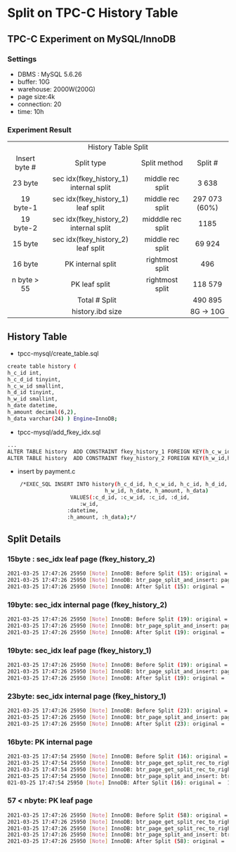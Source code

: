 # Split on TPC-C History Table

## TPC-C Experiment on MySQL/InnoDB

### Settings

- DBMS : MySQL 5.6.26
- buffer: 10G
- warehouse: 2000W(200G)
- page size:4k
- connection: 20
- time: 10h

### Experiment Result 
<table style="text-align: center" >
  <tr style="text-align: center">
    <td colspan=4>History Table Split</td>
  </tr>
   <tr>
    <td>Insert byte #</td>
    <td>Split type</td>
    <td>Split method</td>
    <td>Split #</td>
  </tr>
  <tr>
    <td>23 byte</td>
    <td>sec idx(fkey_history_1) internal split</td>
    <td>middle rec split</td>
    <td>3 638</td>
  </tr>
  <tr>
    <td>19 byte-1</td>
    <td>sec idx(fkey_history_1) leaf split</td>
    <td>middle rec split</td>
    <td>297 073 (60%)</td>
  </tr>
  <tr>
    <td>19 byte-2</td>
    <td>sec idx(fkey_history_2) internal split</td>
    <td>midddle rec split</td>
    <td>1185</td>
  </tr>
  <tr>
    <td>15 byte</td>
    <td>sec idx(fkey_history_2) leaf split</td>
    <td>middle rec split</td>
    <td>69 924</td>
  </tr>
  <tr>
    <td>16 byte</td>
    <td>PK internal split</td>
    <td>rightmost split</td>
    <td>496</td>
  </tr>
  <tr>
    <td>n byte > 55</td>
    <td>PK leaf split</td>
    <td>rightmost split</td>
    <td>118 579</td>
  </tr>
  <tr>
    <td colspan=3>Total # Split</td>
    <td>490 895</td>
  </tr>
   <tr>
    <td colspan=3>history.ibd size</td>
    <td>8G -> 10G</td>
  </tr>
 </table>

## History Table

- tpcc-mysql/create_table.sql
```bash
create table history (
h_c_id int, 
h_c_d_id tinyint, 
h_c_w_id smallint,
h_d_id tinyint,
h_w_id smallint,
h_date datetime,
h_amount decimal(6,2), 
h_data varchar(24) ) Engine=InnoDB;
```

- tpcc-mysql/add_fkey_idx.sql
```bash
...
ALTER TABLE history  ADD CONSTRAINT fkey_history_1 FOREIGN KEY(h_c_w_id,h_c_d_id,h_c_id) REFERENCES customer(c_w_id,c_d_id,c_id);
ALTER TABLE history  ADD CONSTRAINT fkey_history_2 FOREIGN KEY(h_w_id,h_d_id) REFERENCES district(d_w_id,d_id);
```
- insert by payment.c
```bash
	/*EXEC_SQL INSERT INTO history(h_c_d_id, h_c_w_id, h_c_id, h_d_id,
			                   h_w_id, h_date, h_amount, h_data)
	                VALUES(:c_d_id, :c_w_id, :c_id, :d_id,
		               :w_id, 
			       :datetime,
			       :h_amount, :h_data);*/
```

## Split Details

### 15byte : sec_idx leaf page (fkey_history_2)
```bash
2021-03-25 17:47:26 25950 [Note] InnoDB: Before Split (15): original =  983417 / 254 / 1 / 0 / 0 / fkey_history_2
2021-03-25 17:47:26 25950 [Note] InnoDB: btr_page_split_and_insert: page_get_n_recs(page) > 1: Split (15): original =  983417 / 254 / 1 / 0 / 0 / fkey_history_2
2021-03-25 17:47:26 25950 [Note] InnoDB: After Split (15): original =  983417 / 127 / 1, new =  1910528 / 128 / 1
```
### 19byte: sec_idx internal page (fkey_history_2)
```bash
2021-03-25 17:47:26 25950 [Note] InnoDB: Before Split (19): original =  860829 / 202 / 0 / 0 / 0 / fkey_history_2
2021-03-25 17:47:26 25950 [Note] InnoDB: btr_page_split_and_insert: page_get_n_recs(page) > 1: Split (19): original =  860829 / 202 / 0 / 0 / 0 / fkey_history_2
2021-03-25 17:47:26 25950 [Note] InnoDB: After Split (19): original =  860829 / 102 / 0, new =  1600570 / 101 / 0
```
### 19byte: sec_idx leaf page (fkey_history_1)
```bash
2021-03-25 17:47:26 25950 [Note] InnoDB: Before Split (19): original =  1337733 / 202 / 1 / 0 / 0 / fkey_history_1
2021-03-25 17:47:26 25950 [Note] InnoDB: btr_page_split_and_insert: page_get_n_recs(page) > 1: Split (19): original =  1337733 / 202 / 1 / 0 / 0 / fkey_history_1
2021-03-25 17:47:26 25950 [Note] InnoDB: After Split (19): original =  1337733 / 101 / 1, new =  1913600 / 102 / 1
```

### 23byte: sec_idx internal page (fkey_history_1)
```bash
2021-03-25 17:47:26 25950 [Note] InnoDB: Before Split (23): original =  1054597 / 167 / 0 / 0 / 0 / fkey_history_1
2021-03-25 17:47:26 25950 [Note] InnoDB: btr_page_split_and_insert: page_get_n_recs(page) > 1: Split (23): original =  1054597 / 167 / 0 / 0 / 0 / fkey_history_1
2021-03-25 17:47:26 25950 [Note] InnoDB: After Split (23): original =  1054597 / 83 / 0, new =  1527446 / 85 / 0
```
### 16byte: PK internal page
```bash
2021-03-25 17:47:54 25950 [Note] InnoDB: Before Split (16): original =  1638773 / 240 / 0 / 1 / 0 / GEN_CLUST_INDEX
2021-03-25 17:47:54 25950 [Note] InnoDB: btr_page_get_split_rec_to_right: sequential inserts
2021-03-25 17:47:54 25950 [Note] InnoDB: btr_page_get_split_rec_to_right: sequential inserts: page_rec_is_supremum
2021-03-25 17:47:54 25950 [Note] InnoDB: btr_page_split_and_insert: btr_page_get_split_rec_to_right: Split (16): original =  1638773 / 240 / 0 / 1 / 0 / GEN_CLUST_INDEX
021-03-25 17:47:54 25950 [Note] InnoDB: After Split (16): original =  1638773 / 240 / 0, new =  1638774 / 1 / 0
```

### 57 < nbyte: PK leaf page
```bash
2021-03-25 17:47:26 25950 [Note] InnoDB: Before Split (58): original =  1619051 / 60 / 1 / 1 / 0 / GEN_CLUST_INDEX
2021-03-25 17:47:26 25950 [Note] InnoDB: btr_page_get_split_rec_to_right: sequential inserts
2021-03-25 17:47:26 25950 [Note] InnoDB: btr_page_get_split_rec_to_right: sequential inserts: page_rec_is_supremum
2021-03-25 17:47:26 25950 [Note] InnoDB: btr_page_split_and_insert: btr_page_get_split_rec_to_right: Split (58): original =  1619051 / 60 / 1 / 1 / 0 / GEN_CLUST_INDEX
2021-03-25 17:47:26 25950 [Note] InnoDB: After Split (58): original =  1619051 / 60 / 1, new =  1619052 / 1 / 1
